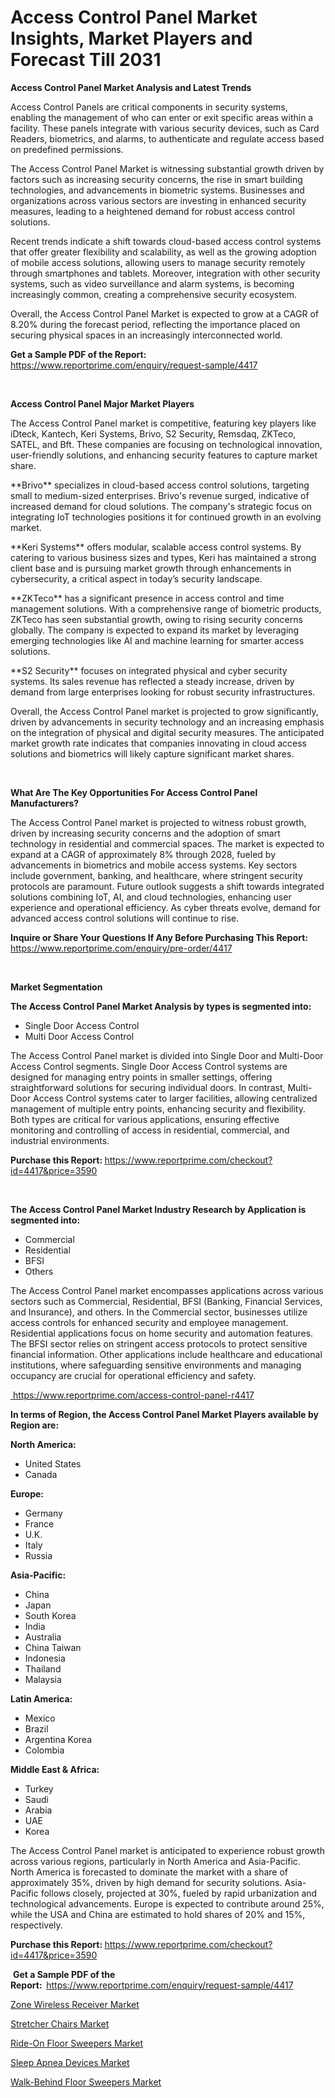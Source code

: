 <p><h1>Access Control Panel Market Insights, Market Players and Forecast Till 2031</h1></p><p><strong>Access Control Panel Market Analysis and Latest Trends</strong></p>
<p><p>Access Control Panels are critical components in security systems, enabling the management of who can enter or exit specific areas within a facility. These panels integrate with various security devices, such as Card Readers, biometrics, and alarms, to authenticate and regulate access based on predefined permissions. </p><p>The Access Control Panel Market is witnessing substantial growth driven by factors such as increasing security concerns, the rise in smart building technologies, and advancements in biometric systems. Businesses and organizations across various sectors are investing in enhanced security measures, leading to a heightened demand for robust access control solutions.</p><p>Recent trends indicate a shift towards cloud-based access control systems that offer greater flexibility and scalability, as well as the growing adoption of mobile access solutions, allowing users to manage security remotely through smartphones and tablets. Moreover, integration with other security systems, such as video surveillance and alarm systems, is becoming increasingly common, creating a comprehensive security ecosystem. </p><p>Overall, the Access Control Panel Market is expected to grow at a CAGR of 8.20% during the forecast period, reflecting the importance placed on securing physical spaces in an increasingly interconnected world.</p></p>
<p><strong>Get a Sample PDF of the Report:&nbsp;</strong> <a href="https://www.reportprime.com/enquiry/request-sample/4417">https://www.reportprime.com/enquiry/request-sample/4417</a></p>
<p>&nbsp;</p>
<p><strong>Access Control Panel Major Market Players</strong></p>
<p><p>The Access Control Panel market is competitive, featuring key players like iDteck, Kantech, Keri Systems, Brivo, S2 Security, Remsdaq, ZKTeco, SATEL, and Bft. These companies are focusing on technological innovation, user-friendly solutions, and enhancing security features to capture market share.</p><p>**Brivo** specializes in cloud-based access control solutions, targeting small to medium-sized enterprises. Brivo's revenue surged, indicative of increased demand for cloud solutions. The company's strategic focus on integrating IoT technologies positions it for continued growth in an evolving market.</p><p>**Keri Systems** offers modular, scalable access control systems. By catering to various business sizes and types, Keri has maintained a strong client base and is pursuing market growth through enhancements in cybersecurity, a critical aspect in today’s security landscape.</p><p>**ZKTeco** has a significant presence in access control and time management solutions. With a comprehensive range of biometric products, ZKTeco has seen substantial growth, owing to rising security concerns globally. The company is expected to expand its market by leveraging emerging technologies like AI and machine learning for smarter access solutions.</p><p>**S2 Security** focuses on integrated physical and cyber security systems. Its sales revenue has reflected a steady increase, driven by demand from large enterprises looking for robust security infrastructures.</p><p>Overall, the Access Control Panel market is projected to grow significantly, driven by advancements in security technology and an increasing emphasis on the integration of physical and digital security measures. The anticipated market growth rate indicates that companies innovating in cloud access solutions and biometrics will likely capture significant market shares.</p></p>
<p>&nbsp;</p>
<p><strong>What Are The Key Opportunities For Access Control Panel Manufacturers?</strong></p>
<p><p>The Access Control Panel market is projected to witness robust growth, driven by increasing security concerns and the adoption of smart technology in residential and commercial spaces. The market is expected to expand at a CAGR of approximately 8% through 2028, fueled by advancements in biometrics and mobile access systems. Key sectors include government, banking, and healthcare, where stringent security protocols are paramount. Future outlook suggests a shift towards integrated solutions combining IoT, AI, and cloud technologies, enhancing user experience and operational efficiency. As cyber threats evolve, demand for advanced access control solutions will continue to rise.</p></p>
<p><strong>Inquire or Share Your Questions If Any Before Purchasing This Report:</strong> <a href="https://www.reportprime.com/enquiry/pre-order/4417">https://www.reportprime.com/enquiry/pre-order/4417</a></p>
<p>&nbsp;</p>
<p><strong>Market Segmentation</strong></p>
<p><strong>The Access Control Panel Market Analysis by types is segmented into:</strong></p>
<p><ul><li>Single Door Access Control</li><li>Multi Door Access Control</li></ul></p>
<p><p>The Access Control Panel market is divided into Single Door and Multi-Door Access Control segments. Single Door Access Control systems are designed for managing entry points in smaller settings, offering straightforward solutions for securing individual doors. In contrast, Multi-Door Access Control systems cater to larger facilities, allowing centralized management of multiple entry points, enhancing security and flexibility. Both types are critical for various applications, ensuring effective monitoring and controlling of access in residential, commercial, and industrial environments.</p></p>
<p><strong>Purchase this Report:&nbsp;</strong><a href="https://www.reportprime.com/checkout?id=4417&price=3590">https://www.reportprime.com/checkout?id=4417&price=3590</a></p>
<p>&nbsp;</p>
<p><strong>The Access Control Panel Market Industry Research by Application is segmented into:</strong></p>
<p><ul><li>Commercial</li><li>Residential</li><li>BFSI</li><li>Others</li></ul></p>
<p><p>The Access Control Panel market encompasses applications across various sectors such as Commercial, Residential, BFSI (Banking, Financial Services, and Insurance), and others. In the Commercial sector, businesses utilize access controls for enhanced security and employee management. Residential applications focus on home security and automation features. The BFSI sector relies on stringent access protocols to protect sensitive financial information. Other applications include healthcare and educational institutions, where safeguarding sensitive environments and managing occupancy are crucial for operational efficiency and safety.</p></p>
<p><a href="https://www.reportprime.com/access-control-panel-r4417">&nbsp;https://www.reportprime.com/access-control-panel-r4417</a></p>
<p><strong>In terms of Region, the Access Control Panel Market Players available by Region are:</strong></p>
<p>
    <p> <strong> North America: </strong>
        <ul>
            <li>United States</li>
            <li>Canada</li>
        </ul>
        </p> 
    <p> <strong> Europe: </strong>
        <ul>
            <li>Germany</li>
            <li>France</li>
            <li>U.K.</li>
            <li>Italy</li>
            <li>Russia</li>
        </ul>
        </p> 
    <p> <strong> Asia-Pacific: </strong>
        <ul>
            <li>China</li>
            <li>Japan</li>
            <li>South Korea</li>
            <li>India</li>
            <li>Australia</li>
            <li>China Taiwan</li>
            <li>Indonesia</li>
            <li>Thailand</li>
            <li>Malaysia</li>
        </ul>
        </p> 
    <p> <strong> Latin America: </strong>
        <ul>
            <li>Mexico</li>
            <li>Brazil</li>
            <li>Argentina Korea</li>
            <li>Colombia</li>
        </ul>
        </p> 
    <p> <strong> Middle East & Africa: </strong>
        <ul>
            <li>Turkey</li>
            <li>Saudi</li>
            <li>Arabia</li>
            <li>UAE</li>
            <li>Korea</li>
        </ul>
    </p>
    </p>
<p><p>The Access Control Panel market is anticipated to experience robust growth across various regions, particularly in North America and Asia-Pacific. North America is forecasted to dominate the market with a share of approximately 35%, driven by high demand for security solutions. Asia-Pacific follows closely, projected at 30%, fueled by rapid urbanization and technological advancements. Europe is expected to contribute around 25%, while the USA and China are estimated to hold shares of 20% and 15%, respectively.</p></p>
<p><strong>Purchase this Report: </strong><a href="https://www.reportprime.com/checkout?id=4417&price=3590">https://www.reportprime.com/checkout?id=4417&price=3590</a></p>
<p>&nbsp;<strong>Get a Sample PDF of the Report:&nbsp;&nbsp;</strong><a href="https://www.reportprime.com/enquiry/request-sample/4417">https://www.reportprime.com/enquiry/request-sample/4417</a></p>
<p><strong></strong></p>
<p><p><a href="https://github.com/prosalinda88/Market-Research-Report-List-6/blob/main/zone-wireless-receiver-market.md">Zone Wireless Receiver Market</a></p><p><a href="https://www.linkedin.com/pulse/stretcher-chairs-market-size-share-trends-analysis-report-f3sie?trackingId=i%2Bf83CdlQ32mvFbHt9QRUA%3D%3D">Stretcher Chairs Market</a></p><p><a href="https://issuu.com/reportprime-2/docs/ride-on-floor-sweepers-market-size-_a53c02b08fb11c">Ride-On Floor Sweepers Market</a></p><p><a href="https://www.linkedin.com/pulse/global-sleep-apnea-devices-industry-types-applications-ti2le?trackingId=HxLqw2moRCGDQ37TD8B0tw%3D%3D">Sleep Apnea Devices Market</a></p><p><a href="https://issuu.com/reportprime-2/docs/walk-behind-floor-sweepers-market-s_1c5d9aab3eefec">Walk-Behind Floor Sweepers Market</a></p></p>
